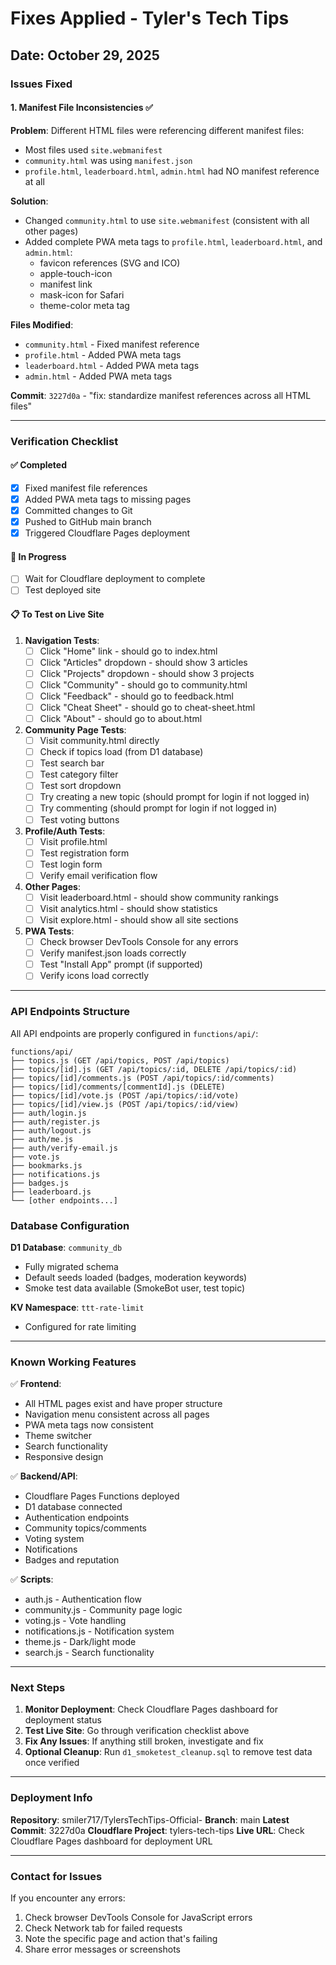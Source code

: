 # Fixes Applied - Tyler's Tech Tips

## Date: October 29, 2025

### Issues Fixed

#### 1. **Manifest File Inconsistencies** ✅
**Problem**: Different HTML files were referencing different manifest files:
- Most files used `site.webmanifest`
- `community.html` was using `manifest.json`
- `profile.html`, `leaderboard.html`, `admin.html` had NO manifest reference at all

**Solution**: 
- Changed `community.html` to use `site.webmanifest` (consistent with all other pages)
- Added complete PWA meta tags to `profile.html`, `leaderboard.html`, and `admin.html`:
  - favicon references (SVG and ICO)
  - apple-touch-icon
  - manifest link
  - mask-icon for Safari
  - theme-color meta tag

**Files Modified**:
- `community.html` - Fixed manifest reference
- `profile.html` - Added PWA meta tags
- `leaderboard.html` - Added PWA meta tags
- `admin.html` - Added PWA meta tags

**Commit**: `3227d0a` - "fix: standardize manifest references across all HTML files"

---

### Verification Checklist

#### ✅ Completed
- [x] Fixed manifest file references
- [x] Added PWA meta tags to missing pages
- [x] Committed changes to Git
- [x] Pushed to GitHub main branch
- [x] Triggered Cloudflare Pages deployment

#### 🔄 In Progress
- [ ] Wait for Cloudflare deployment to complete
- [ ] Test deployed site

#### 📋 To Test on Live Site

1. **Navigation Tests**:
   - [ ] Click "Home" link - should go to index.html
   - [ ] Click "Articles" dropdown - should show 3 articles
   - [ ] Click "Projects" dropdown - should show 3 projects
   - [ ] Click "Community" - should go to community.html
   - [ ] Click "Feedback" - should go to feedback.html
   - [ ] Click "Cheat Sheet" - should go to cheat-sheet.html
   - [ ] Click "About" - should go to about.html

2. **Community Page Tests**:
   - [ ] Visit community.html directly
   - [ ] Check if topics load (from D1 database)
   - [ ] Test search bar
   - [ ] Test category filter
   - [ ] Test sort dropdown
   - [ ] Try creating a new topic (should prompt for login if not logged in)
   - [ ] Try commenting (should prompt for login if not logged in)
   - [ ] Test voting buttons

3. **Profile/Auth Tests**:
   - [ ] Visit profile.html
   - [ ] Test registration form
   - [ ] Test login form
   - [ ] Verify email verification flow

4. **Other Pages**:
   - [ ] Visit leaderboard.html - should show community rankings
   - [ ] Visit analytics.html - should show statistics
   - [ ] Visit explore.html - should show all site sections

5. **PWA Tests**:
   - [ ] Check browser DevTools Console for any errors
   - [ ] Verify manifest.json loads correctly
   - [ ] Test "Install App" prompt (if supported)
   - [ ] Verify icons load correctly

---

### API Endpoints Structure

All API endpoints are properly configured in `functions/api/`:

```
functions/api/
├── topics.js (GET /api/topics, POST /api/topics)
├── topics/[id].js (GET /api/topics/:id, DELETE /api/topics/:id)
├── topics/[id]/comments.js (POST /api/topics/:id/comments)
├── topics/[id]/comments/[commentId].js (DELETE)
├── topics/[id]/vote.js (POST /api/topics/:id/vote)
├── topics/[id]/view.js (POST /api/topics/:id/view)
├── auth/login.js
├── auth/register.js
├── auth/logout.js
├── auth/me.js
├── auth/verify-email.js
├── vote.js
├── bookmarks.js
├── notifications.js
├── badges.js
├── leaderboard.js
└── [other endpoints...]
```

### Database Configuration

**D1 Database**: `community_db`
- Fully migrated schema
- Default seeds loaded (badges, moderation keywords)
- Smoke test data available (SmokeBot user, test topic)

**KV Namespace**: `ttt-rate-limit`
- Configured for rate limiting

---

### Known Working Features

✅ **Frontend**:
- All HTML pages exist and have proper structure
- Navigation menu consistent across all pages
- PWA meta tags now consistent
- Theme switcher
- Search functionality
- Responsive design

✅ **Backend/API**:
- Cloudflare Pages Functions deployed
- D1 database connected
- Authentication endpoints
- Community topics/comments
- Voting system
- Notifications
- Badges and reputation

✅ **Scripts**:
- auth.js - Authentication flow
- community.js - Community page logic
- voting.js - Vote handling
- notifications.js - Notification system
- theme.js - Dark/light mode
- search.js - Search functionality

---

### Next Steps

1. **Monitor Deployment**: Check Cloudflare Pages dashboard for deployment status
2. **Test Live Site**: Go through verification checklist above
3. **Fix Any Issues**: If anything still broken, investigate and fix
4. **Optional Cleanup**: Run `d1_smoketest_cleanup.sql` to remove test data once verified

---

### Deployment Info

**Repository**: smiler717/TylersTechTips-Official-
**Branch**: main
**Latest Commit**: 3227d0a
**Cloudflare Project**: tylers-tech-tips
**Live URL**: Check Cloudflare Pages dashboard for deployment URL

---

### Contact for Issues

If you encounter any errors:
1. Check browser DevTools Console for JavaScript errors
2. Check Network tab for failed requests
3. Note the specific page and action that's failing
4. Share error messages or screenshots
